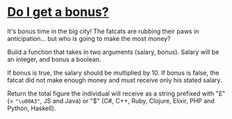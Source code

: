 # [Do I get a bonus?](https://www.codewars.com/kata/do-i-get-a-bonus "https://www.codewars.com/kata/56f6ad906b88de513f000d96")

It's bonus time in the big city! The fatcats are rubbing their paws in anticipation... but who is going to make the most money? 

Build a function that takes in two arguments (salary, bonus). Salary will be an integer, and bonus a boolean.

If bonus is true, the salary should be multiplied by 10. If bonus is false, the fatcat did not make enough money and must receive only his stated salary.

Return the total figure the individual will receive as a string prefixed with "£" (= `"\u00A3"`, JS and Java) or "$" (C#, C++, Ruby, Clojure, Elixir, PHP and Python, Haskell).
